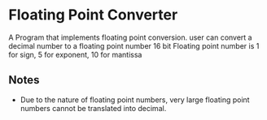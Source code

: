 # Floating Point Converter

A Program that implements floating point conversion. user can convert a decimal number to a floating point number 16 bit Floating point number is 1 for sign, 5 for exponent, 10 for mantissa

## Notes
* Due to the nature of floating point numbers, very large floating point numbers cannot be translated into decimal.
